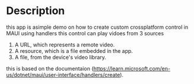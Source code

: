 # Description
  this app is asimple demo on how to create custom crossplatform control in MAUI using handlers 
  this control can play vidoes from 3 sources 
  1. A URL, which represents a remote video.
  1. A resource, which is a file embedded in the app.
  1. A file, from the device's video library.

  this is based on the documentaion (https://learn.microsoft.com/en-us/dotnet/maui/user-interface/handlers/create).
